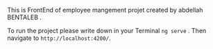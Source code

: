 
This is FrontEnd of  employee mangement projet created by abdellah BENTALEB . 

To run the project please write down in your Terminal  `ng serve` . Then navigate to `http://localhost:4200/`. 

